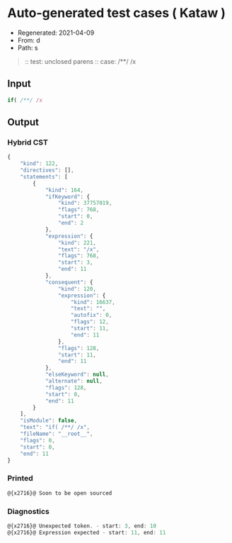 # Auto-generated test cases ( Kataw )
- Regenerated: 2021-04-09
- From: d
- Path: s
> :: test: unclosed parens
> :: case: /**/ /x
## Input

`````js
if( /**/ /x
`````

## Output

### Hybrid CST

```javascript
{
    "kind": 122,
    "directives": [],
    "statements": [
        {
            "kind": 164,
            "ifKeyword": {
                "kind": 37757019,
                "flags": 768,
                "start": 0,
                "end": 2
            },
            "expression": {
                "kind": 221,
                "text": "/x",
                "flags": 768,
                "start": 3,
                "end": 11
            },
            "consequent": {
                "kind": 120,
                "expression": {
                    "kind": 16637,
                    "text": "",
                    "autofix": 0,
                    "flags": 12,
                    "start": 11,
                    "end": 11
                },
                "flags": 128,
                "start": 11,
                "end": 11
            },
            "elseKeyword": null,
            "alternate": null,
            "flags": 128,
            "start": 0,
            "end": 11
        }
    ],
    "isModule": false,
    "text": "if( /**/ /x",
    "fileName": "__root__",
    "flags": 0,
    "start": 0,
    "end": 11
}
```

### Printed

```javascript
@{x2716}@ Soon to be open sourced
```

### Diagnostics

```javascript
@{x2716}@ Unexpected token. - start: 3, end: 10
@{x2716}@ Expression expected - start: 11, end: 11

```

